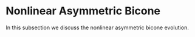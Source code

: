 # Nonlinear Asymmetric Bicone 

In this subsection we discuss the nonlinear asymmetric bicone evolution.

